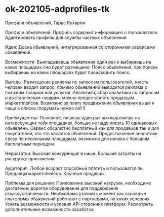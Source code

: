 # ok-202105-adprofiles-tk
Профили объявлений, Тарас Кухарюк

Профили обьявлений.
Профиль содержит информацию о пользователе.
Адаптировать профиль для службы частных объявлений

Идея:
Доска обьявлений, интегрированная со сторонними сервисами обьявлений.

Возможности:
Выкладываешь обьявление один раз и выбираешь на каких площадках оно будет размещено.
Поиск обьявлений, при поиске выбираешь на каких площадках будет происходить поиск.

Выгоды:
Размещение рекламы по запросам пользователей, тоесть человек вводит запрос, помимо обьявлений
выводится реклама с похожим товаром или услугой.
Аналитика, сбор аналитики по запросам и выставленным товарам, можно предоставлять продавцам маркетплейсов.
Возможно за плату продвижение обьявления выше и чаще в списке.(подумать нужно ли!!!)

Приемущества:
Основное, пишешь один раз выкладываешь на интересующих тебя площадках, больше не надо писать 10 одинаковых обьявлени.
Сервис обсалютно бесплатный как для продавцов так и для покупателей, это что касается обьявлений.
Предоставление аналитики сразу по нескольким площадкам, возможно для начала с большим бесплатным периодом.

Недостатки:
Высокая конкуренция в нише.
Большие затраты на раскрутку приложения.


Аудитория:
Любой возраст способный платить и пользоватся пк.
Продавцы маркетплейсов.
Крупные продавцы.

Прблемы для решения:
Приложение высокой нагрузки, необходимо достаточно дорогое оборудование для поддержания отказоустойчивости.
Необходимо уточнить момент как основные платформы обьявлений работают с партнерами, на каких условиях.
Узнать возможности и условия API сторонних платформ.
Расмотреть дополнительные возможности заработка.


